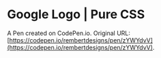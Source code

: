 # Google Logo | Pure CSS

A Pen created on CodePen.io. Original URL: [https://codepen.io/rembertdesigns/pen/zYWYdvV](https://codepen.io/rembertdesigns/pen/zYWYdvV).

